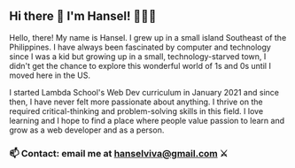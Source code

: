 ## Hi there 👋 I'm Hansel! 🏹🏹🏹

<!--
**hanselviva/hanselviva** is a ✨ _special_ ✨ repository because its `README.md` (this file) appears on your GitHub profile.

Here are some ideas to get you started:

- 🔭 I’m currently working on ...
- 🌱 I’m currently learning ...
- 👯 I’m looking to collaborate on ...
- 🤔 I’m looking for help with ...
- 💬 Ask me about ...
- 📫 How to reach me: ...
- 😄 Pronouns: ...
- ⚡ Fun fact: ...
-->

Hello, there! My name is Hansel. I grew up in a small island Southeast of the Philippines. I have always been fascinated by computer and technology since I was a kid but growing up in a small, technology-starved town, I didn't get the chance to explore this wonderful world of 1s and 0s until I moved here in the US.

I started Lambda School's Web Dev curriculum in January 2021 and since then, I have never felt more passionate about anything. I thrive on the required critical-thinking and problem-solving skills in this field. I love learning and I hope to find a place where people value passion to learn and grow as a web developer and as a person.


### 📫 Contact: email me at hanselviva@gmail.com ⚔️
